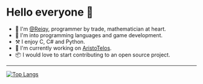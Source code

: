 <!---
- 👋 Hi, I’m @Reiqy
- 👀 I’m interested in ...
- 🌱 I’m currently learning ...
- 💞️ I’m looking to collaborate on ...
- 📫 How to reach me ...
⚒️🏠
--->
# Hello everyone 👋
- 🧔 I'm [@Reiqy](https://github.com/Reiqy), programmer by trade, mathematician at heart.
- 👀 I'm into programming languages and game development.
- ⚒️ I enjoy C, C# and Python.
- 🚧 I'm currently working on [AristoTelos](https://www.aristotelos.com/).
- 📦 I would love to start contributing to an open source project.

---

[![Top Langs](https://github-readme-stats.vercel.app/api/top-langs/?username=reiqy&layout=compact&theme=graywhite)](https://github.com/anuraghazra/github-readme-stats)

<!---
Reiqy/Reiqy is a ✨ special ✨ repository because its `README.md` (this file) appears on your GitHub profile.
You can click the Preview link to take a look at your changes.
--->
